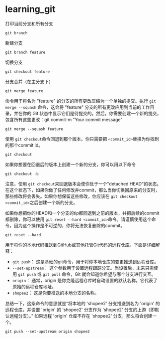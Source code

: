 # learning_git

打印当前分支和所有分支

```
git branch
```

新建分支

```
git branch feature
```

切换分支

```
git checkout feature
```

分支合并（在主分支下）

```
git merge feature
```

命令用于将名为 "feature" 的分支的所有更改压缩为一个单独的提交。执行 `git merge --squash` 命令，这会将 "feature" 分支的所有更改应用到当前的工作目录，并在你的 Git 状态中显示它们是待提交的。然后，你需要创建一个新的提交，包含所有这些更改：git commit-m "Your commit message"

```
git merge --squash feature
```

使用 `git checkout`命令回退到那个版本。你只需要把 `<commit_id>`替换为你找到的那个commit id。

```
git checkout 
```

如果你想要在回退后的版本上创建一个新的分支，你可以用以下命令

```
git checkout -b 
```

注意，使用 `git checkout`来回退版本会使你处于一个"detached HEAD"的状态。在这个状态下，如果你做了任何修改并commit，那么当你切换回原来的分支时，那些修改将会丢失。如果你想保留这些修改，你应该在 `git checkout <commit_id>`之后创建一个新的分支。

如果你想把你的HEAD和一个分支的tip都回退到之前的版本，并把后续的commit都删除，你可以使用 `git reset --hard <commit_id>`命令。请谨慎使用这个命令，因为这个操作是不可逆的，你将无法恢复删除的commit。

```
git reset --hard 
```


用于将你的本地代码推送到GitHub或其他托管Git代码的远程仓库。下面是详细解释：

* `git push`： 这是基础的git命令，用于将你本地仓库的变更推送到远程仓库。
* `--set-upstream`： 这个参数用于设置远程跟踪分支。当设置后，未来只需使用 `git push` 或 `git pull` 命令，Git 就会知道你希望与哪个分支进行交互。
* `origin`： 通常，origin 是你克隆远程仓库时自动设置的默认名称。它代表了原始的远程仓库地址。
* `shopee2`： 这是你要推送的本地分支的名称。

总结一下，这条命令的意思就是“将本地的 'shopee2' 分支推送到名为 'origin' 的远程仓库，并设置 'origin' 的 'shopee2' 分支作为 'shopee2' 分支的上游（即默认远程分支）。” 如果远程 'origin' 仓库不存在 'shopee2' 分支，那么将会创建一个。

```
git push --set-upstream origin shopee2
```
